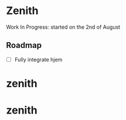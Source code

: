 # Zenith

Work In Progress: started on the 2nd of August

## Roadmap

 - [ ] Fully integrate hjem 
# zenith
# zenith

